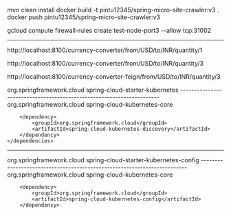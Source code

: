 mvn clean install
docker build -t  pintu12345/spring-micro-site-crawler:v3 . 
docker push pintu12345/spring-micro-site-crawler:v3


gcloud compute firewall-rules create test-node-port3 --allow tcp:31002

-----------------------------------------------------------------------------
http://localhost:8100/currency-converter/from/USD/to/INR/quantity/1

http://localhost:8100/currency-converter/from/USD/to/INR/quantity/3

http://localhost:8100/currency-converter-feign/from/USD/to/INR/quantity/3


<dependency>
     <groupId>org.springframework.cloud</groupId>
	 <artifactId>spring-cloud-starter-kubernetes</artifactId>
</dependency> 
----------------------------------------------------------------------
 <dependencies>
		<dependency>
			<groupId>org.springframework.cloud</groupId>
			<artifactId>spring-cloud-kubernetes-core</artifactId>
		</dependency>

		<dependency>
			<groupId>org.springframework.cloud</groupId>
			<artifactId>spring-cloud-kubernetes-discovery</artifactId>
		</dependency>
	</dependencies>
	
-------------------------------------------------------------------------

<dependency>
			<groupId>org.springframework.cloud</groupId>
			<artifactId>spring-cloud-starter-kubernetes-config</artifactId>
</dependency>	
-------------------------------------------------------------------------	
<dependencies>
		<dependency>
			<groupId>org.springframework.cloud</groupId>
			<artifactId>spring-cloud-kubernetes-core</artifactId>
		</dependency>

		<dependency>
			<groupId>org.springframework.cloud</groupId>
			<artifactId>spring-cloud-kubernetes-config</artifactId>
		</dependency>
</dependencies>	